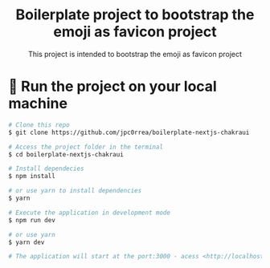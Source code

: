 <h1 align="center">Boilerplate project to bootstrap the emoji as favicon project</h1>

<p align="center">This project is intended to bootstrap the emoji as favicon project</p>

# 🚀 Run the project on your local machine

```bash
# Clone this repo
$ git clone https://github.com/jpc0rrea/boilerplate-nextjs-chakraui

# Access the project folder in the terminal
$ cd boilerplate-nextjs-chakraui

# Install dependecies
$ npm install

# or use yarn to install dependencies
$ yarn

# Execute the application in development mode
$ npm run dev

# or use yarn
$ yarn dev

# The application will start at the port:3000 - acess <http://localhost:3000>
```
